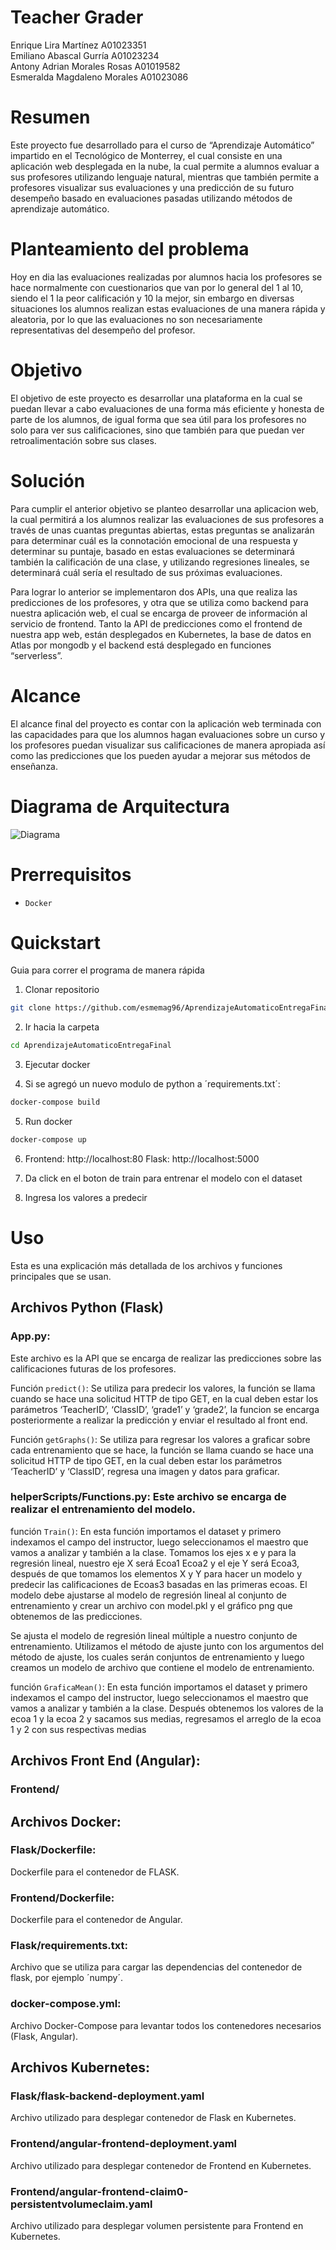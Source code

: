 # Teacher Grader
Enrique Lira Martínez A01023351<br/>
Emiliano Abascal Gurría A01023234<br/>
Antony Adrian Morales Rosas A01019582<br/>
Esmeralda Magdaleno Morales A01023086<br/>

# Resumen
Este proyecto fue desarrollado para el curso de “Aprendizaje Automático” impartido en el Tecnológico de Monterrey, el cual consiste en una aplicación web desplegada en la nube, la cual permite a alumnos evaluar a sus profesores utilizando lenguaje natural, mientras que también permite a profesores visualizar sus evaluaciones y una predicción de su futuro desempeño basado en evaluaciones pasadas utilizando métodos de aprendizaje automático.

# Planteamiento del problema
Hoy en dia las evaluaciones realizadas por alumnos hacia los profesores se hace normalmente con cuestionarios que van por lo general del 1 al 10, siendo el 1 la peor calificación y 10 la mejor, sin embargo en diversas situaciones los alumnos realizan estas evaluaciones de una manera rápida y aleatoria, por lo que las evaluaciones no son necesariamente representativas del desempeño del profesor. 

# Objetivo
El objetivo de este proyecto es desarrollar una plataforma en la cual se puedan llevar a cabo evaluaciones de una forma más eficiente y honesta de parte de los alumnos, de igual forma que sea útil para los profesores no solo para ver sus calificaciones, sino que también para que puedan ver retroalimentación sobre sus clases.

# Solución
Para cumplir el anterior objetivo se planteo desarrollar una aplicacion web, la cual permitirá a los alumnos realizar las evaluaciones de sus profesores a través de unas cuantas preguntas abiertas, estas preguntas se analizarán para determinar cuál es la connotación emocional de una respuesta y determinar su puntaje, basado en estas evaluaciones se determinará también la calificación de una clase, y utilizando regresiones lineales, se determinará cuál sería el resultado de sus próximas evaluaciones.

Para lograr lo anterior se implementaron dos APIs, una que realiza las predicciones de los profesores, y otra que se utiliza como backend para nuestra aplicación web, el cual se encarga de proveer de información al servicio de frontend. Tanto la API de predicciones como el frontend de nuestra app web, están desplegados en Kubernetes, la base de datos en Atlas por mongodb y el backend está desplegado en funciones “serverless”.

# Alcance
El alcance final del proyecto es contar con la aplicación web terminada con las capacidades para que los alumnos hagan evaluaciones sobre un curso y los profesores puedan visualizar sus calificaciones de manera apropiada así como las predicciones que los pueden ayudar a mejorar sus métodos de enseñanza.

# Diagrama de Arquitectura

![Diagrama](Architecture.jpg)

# Prerrequisitos
- `Docker`

# Quickstart
Guia para correr el programa de manera rápida

1. Clonar repositorio 
```bash 
git clone https://github.com/esmemag96/AprendizajeAutomaticoEntregaFinal
``` 
2. Ir hacia la carpeta
```bash 
cd AprendizajeAutomaticoEntregaFinal
``` 
3. Ejecutar docker

4. Si se agregó un nuevo modulo de python a ´requirements.txt´:
```bash 
docker-compose build
``` 

5. Run docker 
```bash 
docker-compose up 
``` 

6. Frontend: http://localhost:80 Flask: http://localhost:5000

7. Da click en el boton de train para entrenar el modelo con el dataset

8. Ingresa los valores a predecir 

# Uso
Esta es una explicación más detallada de los archivos y funciones principales que se usan.

## Archivos Python (Flask)
### App.py: 
Este archivo es la API que se encarga de realizar las predicciones sobre las calificaciones futuras de los profesores.

Función `predict()`: Se utiliza para predecir los valores, la función se llama cuando se hace una solicitud HTTP de tipo GET, en la cual deben estar los parámetros ‘TeacherID’, ‘ClassID’, ‘grade1’ y ‘grade2’, la funcion se encarga posteriormente a realizar la predicción y enviar el resultado al front end.

Función `getGraphs()`: Se utiliza para regresar los valores a graficar sobre cada entrenamiento que se hace,  la función se llama cuando se hace una solicitud HTTP de tipo GET, en la cual deben estar los parámetros ‘TeacherID’ y ‘ClassID’, regresa una imagen y datos para graficar.

### helperScripts/Functions.py: Este archivo se encarga de realizar el entrenamiento del modelo.

función `Train()`: En esta función importamos el dataset y primero indexamos el campo del instructor, luego seleccionamos el maestro que vamos a analizar y también a la clase. Tomamos los ejes x e y para la regresión lineal, nuestro eje X será Ecoa1 Ecoa2 y el eje Y será Ecoa3, después de que tomamos los elementos X y Y para hacer un modelo y predecir las calificaciones de Ecoas3 basadas en las primeras ecoas. El modelo debe ajustarse al modelo de regresión lineal al conjunto de entrenamiento y crear un archivo con model.pkl y el gráfico png que obtenemos de las predicciones.

Se ajusta el modelo de regresión lineal múltiple a nuestro conjunto de entrenamiento. Utilizamos el método de ajuste junto con los argumentos del método de ajuste, los cuales serán conjuntos de entrenamiento y luego creamos un modelo de archivo que contiene el modelo de entrenamiento.

función `GraficaMean()`: 
En esta función importamos el dataset y primero indexamos el campo del instructor, luego seleccionamos el maestro que vamos a analizar y también a la clase. Después obtenemos los valores de la ecoa 1 y la ecoa 2 y sacamos sus medias, regresamos el arreglo de la ecoa 1 y 2 con sus respectivas medias 

## Archivos Front End (Angular):
### Frontend/

## Archivos Docker:
### Flask/Dockerfile: 
Dockerfile para el contenedor de FLASK.
### Frontend/Dockerfile: 
Dockerfile para el contenedor de Angular.
### Flask/requirements.txt: 
Archivo que se utiliza para cargar las dependencias del contenedor de flask, por ejemplo ´numpy´.
### docker-compose.yml: 
Archivo Docker-Compose para levantar todos los contenedores necesarios (Flask, Angular).

## Archivos Kubernetes:
### Flask/flask-backend-deployment.yaml
Archivo utilizado para desplegar contenedor de Flask en Kubernetes.
### Frontend/angular-frontend-deployment.yaml
Archivo utilizado para desplegar contenedor de Frontend en Kubernetes.
### Frontend/angular-frontend-claim0-persistentvolumeclaim.yaml
Archivo utilizado para desplegar volumen persistente para Frontend en Kubernetes.
